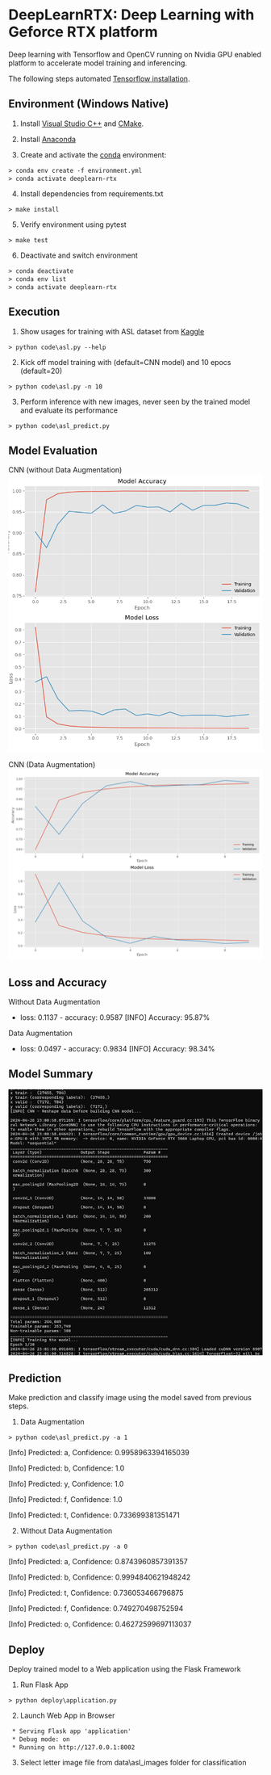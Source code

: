 # DeepLearnRTX: Deep Learning with Geforce RTX platform

Deep learning with Tensorflow and OpenCV running on Nvidia GPU enabled platform to accelerate model training and inferencing. 

The following steps automated [Tensorflow installation](https://www.tensorflow.org/install/pip#windows-native_1).

## Environment (Windows Native)
1. Install [Visual Studio C++]( 
https://visualstudio.microsoft.com/vs/olderdownloads/) and [CMake](https://microsoft.github.io/AirSim/build_windows).
2. Install [Anaconda](https://www.anaconda.com/products/individual)

3. Create and activate the [conda](https://www.anaconda.com/) environment:
```
> conda env create -f environment.yml
> conda activate deeplearn-rtx
```
4. Install dependencies from requirements.txt
```
> make install
```

5. Verify environment using pytest
```
> make test
```

6. Deactivate and switch environment
```
> conda deactivate
> conda env list
> conda activate deeplearn-rtx
```
## Execution

1. Show usages for training with ASL dataset from [Kaggle](https://www.kaggle.com/datasets/datamunge/sign-language-mnist)
```
> python code\asl.py --help
```
2. Kick off model training with (default=CNN model) and 10 epocs (default=20)
```
> python code\asl.py -n 10
```
3. Perform inference with new images, never seen by the trained model and evaluate its performance
```
> python code\asl_predict.py
```

## Model Evaluation

CNN (without Data Augmentation)
![screenhsot](results/Using_CNN_ASL.png)

CNN (Data Augmentation)
![screenhsot](results/Using_Data_Augmentation.png)


Loss and Accuracy
-----------------
Without Data Augmentation
 - loss: 0.1137 - accuracy: 0.9587
[INFO] Accuracy: 95.87%

Data Augmentation
- loss: 0.0497 - accuracy: 0.9834
[INFO] Accuracy: 98.34%


Model Summary
-------------
![screenhsot](results/Model_Summary.png)

## Prediction

Make prediction and classify image using the model saved from previous steps. 

1. Data Augmentation
```
> python code\asl_predict.py -a 1
```

[Info] Predicted: a, Confidence: 0.9958963394165039

[Info] Predicted: b, Confidence: 1.0

[Info] Predicted: y, Confidence: 1.0

[Info] Predicted: f, Confidence: 1.0

[Info] Predicted: t, Confidence: 0.733699381351471

2. Without Data Augmentation
```
> python code\asl_predict.py -a 0
```

[Info] Predicted: a, Confidence: 0.8743960857391357

[Info] Predicted: b, Confidence: 0.9994840621948242

[Info] Predicted: t, Confidence: 0.736053466796875

[Info] Predicted: f, Confidence: 0.749270498752594

[Info] Predicted: o, Confidence: 0.46272599697113037


Deploy
-------------
Deploy trained model to a Web application using the Flask Framework

1. Run Flask App
```
> python deploy\application.py
```

2. Launch Web App in Browser
```
 * Serving Flask app 'application'
 * Debug mode: on
 * Running on http://127.0.0.1:8002
```

3. Select letter image file from data\asl_images folder for classification
